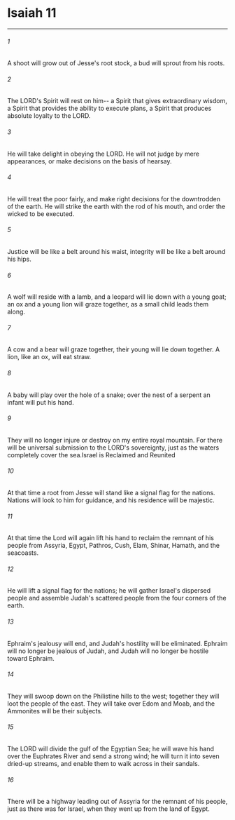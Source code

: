 # Isaiah 11
***



###### 1 
A shoot will grow out of Jesse's root stock, a bud will sprout from his roots. 

###### 2 
The LORD's Spirit will rest on him-- a Spirit that gives extraordinary wisdom, a Spirit that provides the ability to execute plans, a Spirit that produces absolute loyalty to the LORD. 

###### 3 
He will take delight in obeying the LORD. He will not judge by mere appearances, or make decisions on the basis of hearsay. 

###### 4 
He will treat the poor fairly, and make right decisions for the downtrodden of the earth. He will strike the earth with the rod of his mouth, and order the wicked to be executed. 

###### 5 
Justice will be like a belt around his waist, integrity will be like a belt around his hips. 

###### 6 
A wolf will reside with a lamb, and a leopard will lie down with a young goat; an ox and a young lion will graze together, as a small child leads them along. 

###### 7 
A cow and a bear will graze together, their young will lie down together. A lion, like an ox, will eat straw. 

###### 8 
A baby will play over the hole of a snake; over the nest of a serpent an infant will put his hand. 

###### 9 
They will no longer injure or destroy on my entire royal mountain. For there will be universal submission to the LORD's sovereignty, just as the waters completely cover the sea.Israel is Reclaimed and Reunited 

###### 10 
At that time a root from Jesse will stand like a signal flag for the nations. Nations will look to him for guidance, and his residence will be majestic. 

###### 11 
At that time the Lord will again lift his hand to reclaim the remnant of his people from Assyria, Egypt, Pathros, Cush, Elam, Shinar, Hamath, and the seacoasts. 

###### 12 
He will lift a signal flag for the nations; he will gather Israel's dispersed people and assemble Judah's scattered people from the four corners of the earth. 

###### 13 
Ephraim's jealousy will end, and Judah's hostility will be eliminated. Ephraim will no longer be jealous of Judah, and Judah will no longer be hostile toward Ephraim. 

###### 14 
They will swoop down on the Philistine hills to the west; together they will loot the people of the east. They will take over Edom and Moab, and the Ammonites will be their subjects. 

###### 15 
The LORD will divide the gulf of the Egyptian Sea; he will wave his hand over the Euphrates River and send a strong wind; he will turn it into seven dried-up streams, and enable them to walk across in their sandals. 

###### 16 
There will be a highway leading out of Assyria for the remnant of his people, just as there was for Israel, when they went up from the land of Egypt.

